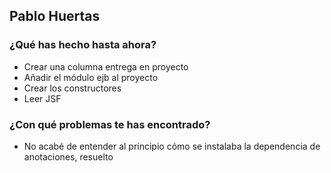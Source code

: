 ## Pablo Huertas
### ¿Qué has hecho hasta ahora?
- Crear una columna entrega en proyecto
- Añadir el módulo ejb al proyecto
- Crear los constructores
- Leer JSF
### ¿Con qué problemas te has encontrado?
- No acabé de entender al principio cómo se instalaba la dependencia de anotaciones, resuelto
<br><br>

